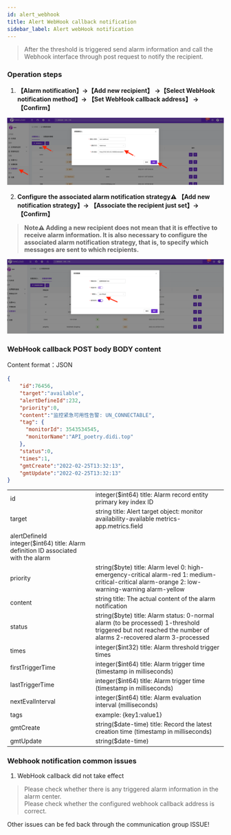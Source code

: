 ```yaml
---
id: alert_webhook
title: Alert WebHook callback notification     
sidebar_label: Alert webHook notification   
---
```


> After the threshold is triggered send alarm information and call the Webhook interface through post request to notify the recipient.          

### Operation steps   

1. **【Alarm notification】->【Add new recipient】 ->【Select WebHook notification method】-> 【Set WebHook callback address】 -> 【Confirm】** 

![email](/img/docs/help/alert-notice-5.png)

2. **Configure the associated alarm notification strategy⚠️ 【Add new notification strategy】-> 【Associate the recipient just set】-> 【Confirm】**  

> **Note⚠️ Adding a new recipient does not mean that it is effective to receive alarm information. It is also necessary to configure the associated alarm notification strategy, that is, to specify which messages are sent to which recipients.**   

![email](/img/docs/help/alert-notice-4.png)    

### WebHook callback POST body BODY content   

Content format：JSON  
```json
{
    "id":76456,
    "target":"available",
    "alertDefineId":232,
    "priority":0,
    "content":"监控紧急可用性告警: UN_CONNECTABLE",
    "tag": {
      "monitorId": 3543534545,
      "monitorName":"API_poetry.didi.top"
    },
    "status":0,
    "times":1,
    "gmtCreate":"2022-02-25T13:32:13",
    "gmtUpdate":"2022-02-25T13:32:13"
}
```

|     |     |
|-----|-----|
| id |	integer($int64) title: Alarm record entity primary key index ID  |
| target |	string title: Alert target object: monitor availability-available metrics-app.metrics.field  |
| alertDefineId	integer($int64) title: Alarm definition ID associated with the alarm  |
| priority |	string($byte) title: Alarm level 0: high-emergency-critical alarm-red 1: medium-critical-critical alarm-orange 2: low-warning-warning alarm-yellow  |
| content |	string title: The actual content of the alarm notification |
| status |	string($byte) title: Alarm status: 0-normal alarm (to be processed) 1-threshold triggered but not reached the number of alarms 2-recovered alarm 3-processed |
| times | integer($int32) title: Alarm threshold trigger times |
| firstTriggerTime |	integer($int64) title: Alarm trigger time (timestamp in milliseconds) |
| lastTriggerTime |	integer($int64) title: Alarm trigger time (timestamp in milliseconds) |
| nextEvalInterval |	integer($int64) title: Alarm evaluation interval (milliseconds) |
| tags	| example: {key1:value1} |
| gmtCreate |	string($date-time) title: Record the latest creation time (timestamp in milliseconds) |
| gmtUpdate	|   string($date-time) |



### Webhook notification common issues   

1. WebHook callback did not take effect  
> Please check whether there is any triggered alarm information in the alarm center.  
> Please check whether the configured webhook callback address is correct.

Other issues can be fed back through the communication group ISSUE!  
